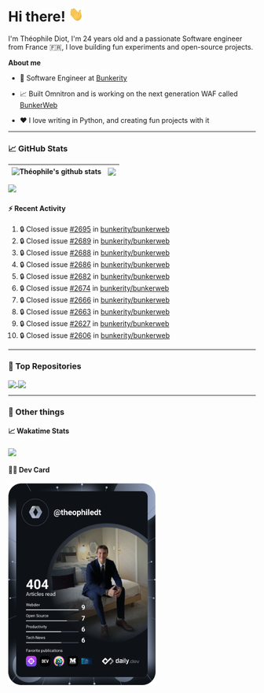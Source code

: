 # Hi there! <img src="./wave.gif" width="30px" height="30px" />

I'm Théophile Diot, I'm 24 years old and a passionate Software engineer from France 🇫🇷, I love building fun experiments and open-source projects.

**About me**

- 💼 Software Engineer at [Bunkerity](https://www.bunkerity.com/)

- 📈 Built Omnitron and is working on the next generation WAF called [BunkerWeb](https://www.bunkerweb.io)

- ❤️ I love writing in Python, and creating fun projects with it

---

### 📈 GitHub Stats

| <img align="center" src="https://github-readme-stats.vercel.app/api?username=TheophileDiot&show_icons=true&include_all_commits=true&theme=algolia&hide_border=true&rank_icon=github" alt="Théophile's github stats" /> | <img align="center" src="https://github-readme-stats.vercel.app/api/top-langs/?username=TheophileDiot&layout=compact&theme=algolia&hide_border=true" /> |
| ---------------------------------------------------------------------------------------------------------------------------------------------------------------------------------------------------------------------- | ------------------------------------------------------------------------------------------------------------------------------------------------------- |

![](https://github-readme-activity-graph.vercel.app/graph?username=TheophileDiot&theme=tokyo-night)

#### :zap: Recent Activity

<!--START_SECTION:activity-->
1. 🔒 Closed issue [#2695](https://github.com/bunkerity/bunkerweb/issues/2695) in [bunkerity/bunkerweb](https://github.com/bunkerity/bunkerweb)
2. 🔒 Closed issue [#2689](https://github.com/bunkerity/bunkerweb/issues/2689) in [bunkerity/bunkerweb](https://github.com/bunkerity/bunkerweb)
3. 🔒 Closed issue [#2688](https://github.com/bunkerity/bunkerweb/issues/2688) in [bunkerity/bunkerweb](https://github.com/bunkerity/bunkerweb)
4. 🔒 Closed issue [#2686](https://github.com/bunkerity/bunkerweb/issues/2686) in [bunkerity/bunkerweb](https://github.com/bunkerity/bunkerweb)
5. 🔒 Closed issue [#2682](https://github.com/bunkerity/bunkerweb/issues/2682) in [bunkerity/bunkerweb](https://github.com/bunkerity/bunkerweb)
6. 🔒 Closed issue [#2674](https://github.com/bunkerity/bunkerweb/issues/2674) in [bunkerity/bunkerweb](https://github.com/bunkerity/bunkerweb)
7. 🔒 Closed issue [#2666](https://github.com/bunkerity/bunkerweb/issues/2666) in [bunkerity/bunkerweb](https://github.com/bunkerity/bunkerweb)
8. 🔒 Closed issue [#2663](https://github.com/bunkerity/bunkerweb/issues/2663) in [bunkerity/bunkerweb](https://github.com/bunkerity/bunkerweb)
9. 🔒 Closed issue [#2627](https://github.com/bunkerity/bunkerweb/issues/2627) in [bunkerity/bunkerweb](https://github.com/bunkerity/bunkerweb)
10. 🔒 Closed issue [#2606](https://github.com/bunkerity/bunkerweb/issues/2606) in [bunkerity/bunkerweb](https://github.com/bunkerity/bunkerweb)
<!--END_SECTION:activity-->

---

### 🔧 Top Repositories

<a href="https://github.com/bunkerity/bunkerweb">
  <img align="center" src="https://github-readme-stats.vercel.app/api/pin/?username=Bunkerity&repo=bunkerweb&theme=algolia" />
</a>
<a href="https://github.com/TheophileDiot/Omnitron">
  <img align="center" src="https://github-readme-stats.vercel.app/api/pin/?username=TheophileDiot&repo=Omnitron&theme=algolia" />
</a>

---

### 🎉 Other things

#### 📈 Wakatime Stats

<a href="https://wakatime.com/@theophile_bunkerity">
  <img align="center" src="https://github-readme-stats.vercel.app/api/wakatime?username=3aa5ce41-c253-43d9-8441-a721e446a45f&layout=compact&theme=algolia" />
</a>

#### 👨‍💻 Dev Card

<a href="https://app.daily.dev/TheophileDt">
  <img src="./devcard.svg" width="300" alt="Théophile Diot's Dev Card"/>
</a>
